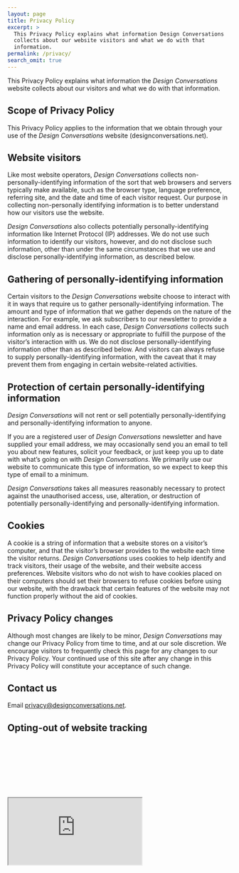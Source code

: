 ```yaml
---
layout: page
title: Privacy Policy
excerpt: >
  This Privacy Policy explains what information Design Conversations 
  collects about our website visitors and what we do with that 
  information.
permalink: /privacy/
search_omit: true
---
```


This Privacy Policy explains what information the *Design Conversations*
website collects about our visitors and what we do with that
information.

## Scope of Privacy Policy

This Privacy Policy applies to the information that we obtain through
your use of the *Design Conversations* website (designconversations.net).

## Website visitors

Like most website operators, *Design Conversations* collects
non-personally-identifying information of the sort that web browsers and
servers typically make available, such as the browser type, language
preference, referring site, and the date and time of each visitor
request. Our purpose in collecting non-personally identifying information
is to better understand how our visitors use the website.

*Design Conversations* also collects potentially personally-identifying
information like Internet Protocol (IP) addresses. We do not use such
information to identify our visitors, however, and do not disclose such
information, other than under the same circumstances that we use and
disclose personally-identifying information, as described below.

## Gathering of personally-identifying information

Certain visitors to the *Design Conversations* website choose to
interact with it in ways that require us to gather
personally-identifying information. The amount and type of information
that we gather depends on the nature of the interaction. For example, we
ask subscribers to our newsletter to provide a name and email address.
In each case, *Design Conversations* collects such information only as
is necessary or appropriate to fulfill the purpose of the visitor’s
interaction with us. We do not disclose personally-identifying
information other than as described below. And visitors can always
refuse to supply personally-identifying information, with the caveat
that it may prevent them from engaging in certain website-related
activities.

## Protection of certain personally-identifying information

*Design Conversations* will not rent or sell potentially 
personally-identifying and personally-identifying information to anyone.

If you are a registered user of *Design Conversations* newsletter and
have supplied your email address, we may occasionally send you an email
to tell you about new features, solicit your feedback, or just keep you
up to date with what’s going on with *Design Conversations*. We
primarily use our website to communicate this type of information, so we
expect to keep this type of email to a minimum.

*Design Conversations* takes all measures reasonably necessary to protect
against the unauthorised access, use, alteration, or destruction of
potentially personally-identifying and personally-identifying
information.

## Cookies

A cookie is a string of information that a website stores on a visitor’s
computer, and that the visitor’s browser provides to the website each
time the visitor returns. *Design Conversations* uses cookies to help
identify and track visitors, their usage of the website, and their
website access preferences. Website visitors who do not wish to have
cookies placed on their computers should set their browsers to refuse
cookies before using our website, with the drawback that certain
features of the website may not function properly without the aid of
cookies.

## Privacy Policy changes

Although most changes are likely to be minor, *Design Conversations* may
change our Privacy Policy from time to time, and at our sole discretion.
We encourage visitors to frequently check this page for any changes to
our Privacy Policy. Your continued use of this site after any change in
this Privacy Policy will constitute your acceptance of such change.

## Contact us

Email
[privacy@designconversations.net](mailto:privacy@designconversations.net).

## Opting-out of website tracking

<div class="responsive-embed" style="padding-top: 25%;">
  <iframe class="responsive-embed-item" src="https://sa.j13k.com/index.php?module=CoreAdminHome&amp;action=optOut&amp;language=en&amp;backgroundColor=&amp;fontColor=000&amp;fontSize=16px&amp;fontFamily=%22Source+Sans+Pro%22%2C+sans-serif"></iframe>
</div>


